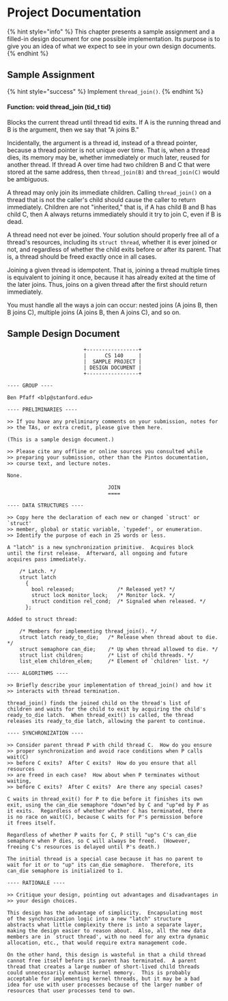 # Project Documentation

{% hint style="info" %}
This chapter presents a sample assignment and a filled-in design document for one possible implementation. Its purpose is to give you an idea of what we expect to see in your own design documents.
{% endhint %}

## Sample Assignment

{% hint style="success" %}
Implement `thread_join()`.
{% endhint %}

#### Function: void **thread\_join** (tid\_t tid)

Blocks the current thread until thread tid exits. If A is the running thread and B is the argument, then we say that "A joins B."

Incidentally, the argument is a thread id, instead of a thread pointer, because a thread pointer is not unique over time. That is, when a thread dies, its memory may be, whether immediately or much later, reused for another thread. If thread A over time had two children B and C that were stored at the same address, then `thread_join(B)` and `thread_join(C)` would be ambiguous.

A thread may only join its immediate children. Calling `thread_join()` on a thread that is not the caller's child should cause the caller to return immediately. Children are not "inherited," that is, if A has child B and B has child C, then A always returns immediately should it try to join C, even if B is dead.

A thread need not ever be joined. Your solution should properly free all of a thread's resources, including its `struct thread`, whether it is ever joined or not, and regardless of whether the child exits before or after its parent. That is, a thread should be freed exactly once in all cases.

Joining a given thread is idempotent. That is, joining a thread multiple times is equivalent to joining it once, because it has already exited at the time of the later joins. Thus, joins on a given thread after the first should return immediately.

You must handle all the ways a join can occur: nested joins (A joins B, then B joins C), multiple joins (A joins B, then A joins C), and so on.

## Sample Design Document

```
                         +-----------------+
                         |      CS 140     |
                         |  SAMPLE PROJECT |
                         | DESIGN DOCUMENT |
                         +-----------------+

---- GROUP ----

Ben Pfaff <blp@stanford.edu>

---- PRELIMINARIES ----

>> If you have any preliminary comments on your submission, notes for
>> the TAs, or extra credit, please give them here.

(This is a sample design document.)

>> Please cite any offline or online sources you consulted while
>> preparing your submission, other than the Pintos documentation,
>> course text, and lecture notes.

None.

                                 JOIN
                                 ====

---- DATA STRUCTURES ----

>> Copy here the declaration of each new or changed `struct' or `struct'
>> member, global or static variable, `typedef', or enumeration.
>> Identify the purpose of each in 25 words or less.

A "latch" is a new synchronization primitive.  Acquires block
until the first release.  Afterward, all ongoing and future
acquires pass immediately.

    /* Latch. */
    struct latch 
      {
        bool released;              /* Released yet? */
        struct lock monitor_lock;   /* Monitor lock. */
        struct condition rel_cond;  /* Signaled when released. */
      };

Added to struct thread:

    /* Members for implementing thread_join(). */
    struct latch ready_to_die;   /* Release when thread about to die. */
    struct semaphore can_die;    /* Up when thread allowed to die. */
    struct list children;        /* List of child threads. */
    list_elem children_elem;     /* Element of `children' list. */

---- ALGORITHMS ----

>> Briefly describe your implementation of thread_join() and how it
>> interacts with thread termination.

thread_join() finds the joined child on the thread's list of
children and waits for the child to exit by acquiring the child's
ready_to_die latch.  When thread_exit() is called, the thread
releases its ready_to_die latch, allowing the parent to continue.

---- SYNCHRONIZATION ----

>> Consider parent thread P with child thread C.  How do you ensure
>> proper synchronization and avoid race conditions when P calls wait(C)
>> before C exits?  After C exits?  How do you ensure that all resources
>> are freed in each case?  How about when P terminates without waiting,
>> before C exits?  After C exits?  Are there any special cases?

C waits in thread_exit() for P to die before it finishes its own
exit, using the can_die semaphore "down"ed by C and "up"ed by P as
it exits.  Regardless of whether whether C has terminated, there
is no race on wait(C), because C waits for P's permission before
it frees itself.

Regardless of whether P waits for C, P still "up"s C's can_die
semaphore when P dies, so C will always be freed.  (However,
freeing C's resources is delayed until P's death.)

The initial thread is a special case because it has no parent to
wait for it or to "up" its can_die semaphore.  Therefore, its
can_die semaphore is initialized to 1.

---- RATIONALE ----

>> Critique your design, pointing out advantages and disadvantages in
>> your design choices.

This design has the advantage of simplicity.  Encapsulating most
of the synchronization logic into a new "latch" structure
abstracts what little complexity there is into a separate layer,
making the design easier to reason about.  Also, all the new data
members are in `struct thread', with no need for any extra dynamic
allocation, etc., that would require extra management code.

On the other hand, this design is wasteful in that a child thread
cannot free itself before its parent has terminated.  A parent
thread that creates a large number of short-lived child threads
could unnecessarily exhaust kernel memory.  This is probably
acceptable for implementing kernel threads, but it may be a bad
idea for use with user processes because of the larger number of
resources that user processes tend to own.
```
